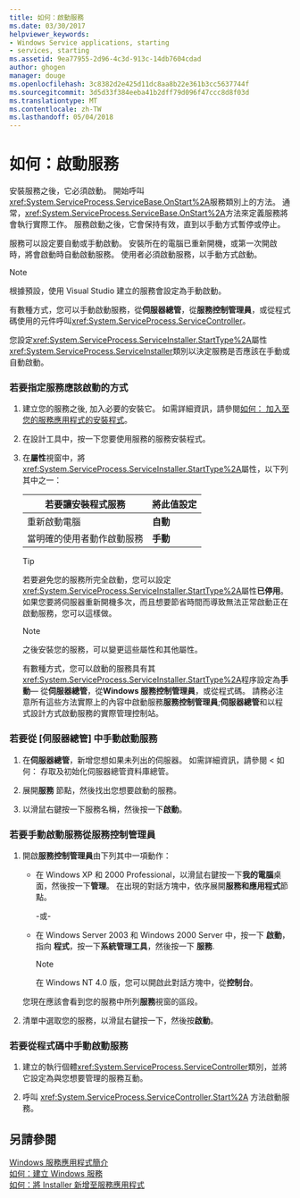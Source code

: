```yaml
---
title: 如何：啟動服務
ms.date: 03/30/2017
helpviewer_keywords:
- Windows Service applications, starting
- services, starting
ms.assetid: 9ea77955-2d96-4c3d-913c-14db7604cdad
author: ghogen
manager: douge
ms.openlocfilehash: 3c8382d2e425d11dc8aa8b22e361b3cc5637744f
ms.sourcegitcommit: 3d5d33f384eeba41b2dff79d096f47ccc8d8f03d
ms.translationtype: MT
ms.contentlocale: zh-TW
ms.lasthandoff: 05/04/2018
---
```

# <a name="how-to-start-services"></a>如何：啟動服務
安裝服務之後，它必須啟動。 開始呼叫<xref:System.ServiceProcess.ServiceBase.OnStart%2A>服務類別上的方法。 通常，<xref:System.ServiceProcess.ServiceBase.OnStart%2A>方法來定義服務將會執行實際工作。 服務啟動之後，它會保持有效，直到以手動方式暫停或停止。  
  
 服務可以設定要自動或手動啟動。 安裝所在的電腦已重新開機，或第一次開啟時，將會啟動時自動啟動服務。 使用者必須啟動服務，以手動方式啟動。  
  
> [!NOTE]
>  根據預設，使用 Visual Studio 建立的服務會設定為手動啟動。  
  
 有數種方式，您可以手動啟動服務，從**伺服器總管**，從**服務控制管理員**，或從程式碼使用的元件呼叫<xref:System.ServiceProcess.ServiceController>。  
  
 您設定<xref:System.ServiceProcess.ServiceInstaller.StartType%2A>屬性<xref:System.ServiceProcess.ServiceInstaller>類別以決定服務是否應該在手動或自動啟動。  
  
### <a name="to-specify-how-a-service-should-start"></a>若要指定服務應該啟動的方式  
  
1.  建立您的服務之後, 加入必要的安裝它。 如需詳細資訊，請參閱[如何： 加入至您的服務應用程式的安裝程式](../../../docs/framework/windows-services/how-to-add-installers-to-your-service-application.md)。  
  
2.  在設計工具中，按一下您要使用服務的服務安裝程式。  
  
3.  在**屬性**視窗中，將<xref:System.ServiceProcess.ServiceInstaller.StartType%2A>屬性，以下列其中之一：  
  
    |若要讓安裝程式服務|將此值設定|  
    |----------------------------------|--------------------|  
    |重新啟動電腦|**自動**|  
    |當明確的使用者動作啟動服務|**手動**|  
  
    > [!TIP]
    >  若要避免您的服務所完全啟動，您可以設定<xref:System.ServiceProcess.ServiceInstaller.StartType%2A>屬性**已停用**。 如果您要將伺服器重新開機多次，而且想要節省時間而導致無法正常啟動正在啟動服務，您可以這樣做。  
  
    > [!NOTE]
    >  之後安裝您的服務，可以變更這些屬性和其他屬性。  
  
     有數種方式，您可以啟動的服務具有其<xref:System.ServiceProcess.ServiceInstaller.StartType%2A>程序設定為**手動**— 從**伺服器總管**，從**Windows 服務控制管理員**，或從程式碼。 請務必注意所有這些方法實際上的內容中啟動服務**服務控制管理員**;**伺服器總管**和以程式設計方式啟動服務的實際管理控制站。  
  
### <a name="to-manually-start-a-service-from-server-explorer"></a>若要從 [伺服器總管] 中手動啟動服務  
  
1.  在**伺服器總管**，新增您想如果未列出的伺服器。 如需詳細資訊，請參閱 < 如何： 存取及初始化伺服器總管資料庫總管。  
  
2.  展開**服務** 節點，然後找出您想要啟動的服務。  
  
3.  以滑鼠右鍵按一下服務名稱，然後按一下**啟動**。  
  
### <a name="to-manually-start-a-service-from-services-control-manager"></a>若要手動啟動服務從服務控制管理員  
  
1.  開啟**服務控制管理員**由下列其中一項動作：  
  
    -   在 Windows XP 和 2000 Professional，以滑鼠右鍵按一下**我的電腦**桌面，然後按一下**管理**。 在出現的對話方塊中，依序展開**服務和應用程式**節點。  
  
         \-或-  
  
    -   在 Windows Server 2003 和 Windows 2000 Server 中，按一下 **啟動**，指向 **程式**，按一下**系統管理工具**，然後按一下 **服務**.  
  
        > [!NOTE]
        >  在 Windows NT 4.0 版，您可以開啟此對話方塊中，從**控制台**。  
  
     您現在應該會看到您的服務中所列**服務**視窗的區段。  
  
2.  清單中選取您的服務，以滑鼠右鍵按一下，然後按**啟動**。  
  
### <a name="to-manually-start-a-service-from-code"></a>若要從程式碼中手動啟動服務  
  
1.  建立的執行個體<xref:System.ServiceProcess.ServiceController>類別，並將它設定為與您想要管理的服務互動。  
  
2.  呼叫 <xref:System.ServiceProcess.ServiceController.Start%2A> 方法啟動服務。  
  
## <a name="see-also"></a>另請參閱  
 [Windows 服務應用程式簡介](../../../docs/framework/windows-services/introduction-to-windows-service-applications.md)  
 [如何：建立 Windows 服務](../../../docs/framework/windows-services/how-to-create-windows-services.md)  
 [如何：將 Installer 新增至服務應用程式](../../../docs/framework/windows-services/how-to-add-installers-to-your-service-application.md)
